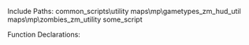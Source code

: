 Include Paths:
	common_scripts\utility
  	maps\mp\gametypes_zm\_hud_util
  	maps\mp\zombies\_zm_utility
  	some_script
  

Function Declarations:
  